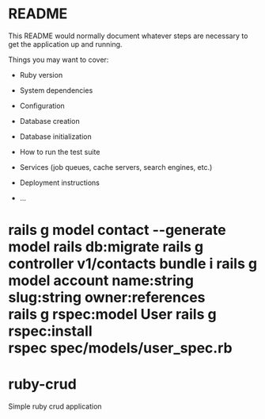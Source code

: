 # README

This README would normally document whatever steps are necessary to get the
application up and running.

Things you may want to cover:

* Ruby version

* System dependencies

* Configuration

* Database creation

* Database initialization

* How to run the test suite

* Services (job queues, cache servers, search engines, etc.)

* Deployment instructions

* ...


rails g model contact --generate model
rails db:migrate
rails g controller v1/contacts
bundle i
rails g model account name:string slug:string owner:references   
rails g rspec:model User
rails g rspec:install    
rspec spec/models/user_spec.rb
=======
# ruby-crud
Simple ruby crud application

